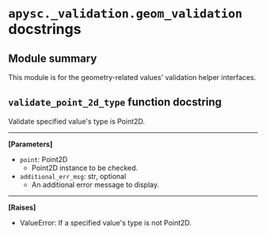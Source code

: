 # `apysc._validation.geom_validation` docstrings

## Module summary

This module is for the geometry-related values' validation helper interfaces.

## `validate_point_2d_type` function docstring

Validate specified value's type is Point2D.<hr>

**[Parameters]**

- `point`: Point2D
  - Point2D instance to be checked.
- `additional_err_msg`: str, optional
  - An additional error message to display.

<hr>

**[Raises]**

- ValueError: If a specified value's type is not Point2D.